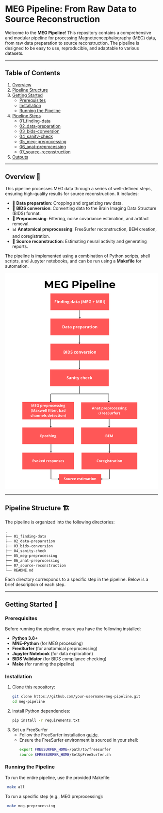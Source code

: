 # MEG Pipeline: From Raw Data to Source Reconstruction

Welcome to the **MEG Pipeline**! This repository contains a comprehensive and modular pipeline for processing Magnetoencephalography (MEG) data, from raw data preparation to source reconstruction. The pipeline is designed to be easy to use, reproducible, and adaptable to various datasets.

---

## Table of Contents
1. [Overview](#overview)
2. [Pipeline Structure](#pipeline-structure)
3. [Getting Started](#getting-started)
   - [Prerequisites](#prerequisites)
   - [Installation](#installation)
   - [Running the Pipeline](#running-the-pipeline)
4. [Pipeline Steps](#pipeline-steps)
   - [01_finding-data](#01_finding-data)
   - [02_data-preparation](#02_data-preparation)
   - [03_bids-conversion](#03_bids-conversion)
   - [04_sanity-check](#04_sanity-check)
   - [05_meg-preprocessing](#05_meg-preprocessing)
   - [06_anat-preprocessing](#06_anat-preprocessing)
   - [07_source-reconstruction](#07_source-reconstruction)
5. [Outputs](#outputs)

---

## Overview 👀

This pipeline processes MEG data through a series of well-defined steps, ensuring high-quality results for source reconstruction. It includes:

- 📂 **Data preparation**: Cropping and organizing raw data.
- 💱 **BIDS conversion**: Converting data to the Brain Imaging Data Structure (BIDS) format.
- 🧹 **Preprocessing**: Filtering, noise covariance estimation, and artifact removal.
- 📊 **Anatomical preprocessing**: FreeSurfer reconstruction, BEM creation, and coregistration.
- 🧠 **Source reconstruction**: Estimating neural activity and generating reports.

The pipeline is implemented using a combination of Python scripts, shell scripts, and Jupyter notebooks, and can be run using a **Makefile** for automation.

![Pipeline Overview](images/pipeline.png "Pipeline Overview")

---

## Pipeline Structure 🏗️

The pipeline is organized into the following directories:
```
.
├── 01_finding-data
├── 02_data-preparation
├── 03_bids-conversion
├── 04_sanity-check
├── 05_meg-preprocessing
├── 06_anat-preprocessing
├── 07_source-reconstruction
└── README.md
```

Each directory corresponds to a specific step in the pipeline. Below is a brief description of each step.

---

## Getting Started 📍

### Prerequisites

Before running the pipeline, ensure you have the following installed:

- **Python 3.8+**
- **MNE-Python** (for MEG processing)
- **FreeSurfer** (for anatomical preprocessing)
- **Jupyter Notebook** (for data exploration)
- **BIDS Validator** (for BIDS compliance checking)
- **Make** (for running the pipeline)

### Installation 

1. Clone this repository:
   ```bash
   git clone https://github.com/your-username/meg-pipeline.git
   cd meg-pipeline
   ```
2. Install Python dependencies:
   ```bash
   pip install -r requirements.txt
   ```
3. Set up FreeSurfer
    * Follow the FreeSurfer installation [guide](https://surfer.nmr.mgh.harvard.edu/fswiki/DownloadAndInstall).
    * Ensure the FreeSurfer environment is sourced in your shell:
        ```bash
        export FREESURFER_HOME=/path/to/freesurfer
        source $FREESURFER_HOME/SetUpFreeSurfer.sh
        ```

### Running the Pipeline
To run the entire pipeline, use the provided Makefile:
   ```bash
    make all
```

To run a specific step (e.g., MEG preprocessing):
   ```bash
    make meg-preprocessing
```
